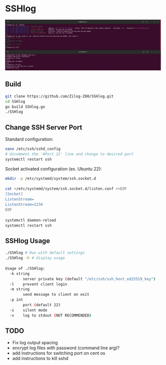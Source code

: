 # SSHlog
![example](example.png)

## Build
```bash
git clone https://github.com/Zilog-Z80/SSHlog.git
cd SSHlog
go build SSHlog.go
./SSHlog
```

## Change SSH Server Port
Standard configuration:  
```bash
nano /etc/ssh/sshd_config
# Uncomment the '#Port 22' line and change to desired port
systemctl restart ssh  
```

Socket activated configuration (ex. Ubuntu 22):
```bash
mkdir -p /etc/systemd/system/ssh.socket.d

cat >/etc/systemd/system/ssh.socket.d/listen.conf <<EOF
[Socket]
ListenStream=
ListenStream=1234
EOF

systemctl daemon-reload
systemctl restart ssh
```

## SSHlog Usage
```bash
./SSHlog # Run with default settings
./SSHlog -h # display usage

Usage of ./SSHlog:
  -k string
    	server private key (default "/etc/ssh/ssh_host_ed25519_key")
  -l	prevent client login
  -m string
    	send message to client on exit
  -p int
    	port (default 22)
  -s	silent mode
  -v	log to stdout (NOT RECOMMENDED)
```

## TODO
- Fix log output spacing
- encrypt log files with password (command line arg)?
- add instructions for switching port on cent os
- add instructions to kill sshd